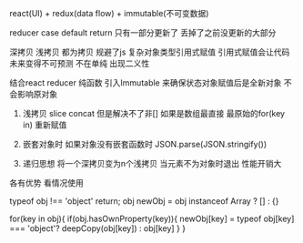 react(UI) + redux(data flow) + immutable(不可变数据)

reducer
  case
  default
  return 
只有一部分更新了 丢掉了之前没更新的大部分


 
深拷贝 浅拷贝
都为拷贝 规避了js 复杂对象类型引用式赋值
引用式赋值会让代码未来变得不可预测 不在单纯 出现二义性

结合react reducer 纯函数 引入Immutable 来确保状态对象赋值后是全新对象 不会影响原对象

1. 浅拷贝
  slice concat 但是解决不了非[] 如果是数组最直接
  最原始的for(key in) 重新赋值

2. 嵌套对象时 如果对象没有嵌套函数时 JSON.parse(JSON.stringify())

3. 递归思想 将一个深拷贝变为n个浅拷贝 当元素不为对象时退出 性能开销大

各有优势 看情况使用

typeof obj !== 'object' return;
obj newObj = obj instanceof Array ? [] : {}

for(key in obj){
  if(obj.hasOwnProperty(key)){
    newObj[key] = typeof obj[key] === 'object'? deepCopy(obj[key]) : obj[key]
  }
}

